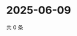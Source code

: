 # 2025-06-09

共 0 条

<!-- BEGIN ZHIHUVIDEO -->
<!-- 最后更新时间 Mon Jun 09 2025 17:13:39 GMT+0800 (China Standard Time) -->

<!-- END ZHIHUVIDEO -->
